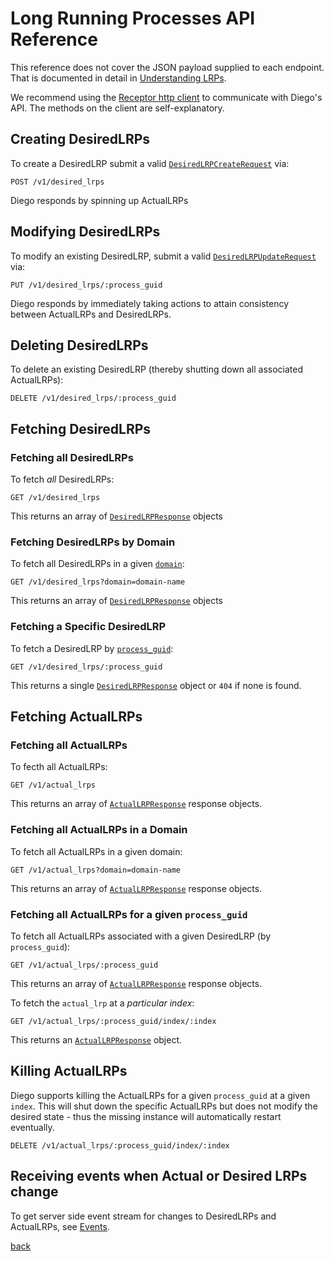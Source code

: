 # Long Running Processes API Reference

This reference does not cover the JSON payload supplied to each endpoint.  That is documented in detail in [Understanding LRPs](lrps.md).

We recommend using the [Receptor http client](https://github.com/cloudfoundry-incubator/receptor) to communicate with Diego's API.  The methods on the client are self-explanatory.

## Creating DesiredLRPs

To create a DesiredLRP submit a valid [`DesiredLRPCreateRequest`](lrps.md#describing-desiredlrps) via:

```
POST /v1/desired_lrps
```

Diego responds by spinning up ActualLRPs

## Modifying DesiredLRPs

To modify an existing DesiredLRP, submit a valid [`DesiredLRPUpdateRequest`](lrps.md#updating-desiredlrps) via:

```
PUT /v1/desired_lrps/:process_guid
```

Diego responds by immediately taking actions to attain consistency between ActualLRPs and DesiredLRPs.

## Deleting DesiredLRPs

To delete an existing DesiredLRP (thereby shutting down all associated ActualLRPs):

```
DELETE /v1/desired_lrps/:process_guid
```

## Fetching DesiredLRPs

### Fetching all DesiredLRPs

To fetch *all* DesiredLRPs:

```
GET /v1/desired_lrps
```

This returns an array of [`DesiredLRPResponse`](lrps.md#fetching-desiredlrps) objects


### Fetching DesiredLRPs by Domain

To fetch all DesiredLRPs in a given [`domain`](lrps.md#domain):

```
GET /v1/desired_lrps?domain=domain-name
```

This returns an array of [`DesiredLRPResponse`](lrps.md#fetching-desiredlrps) objects

### Fetching a Specific DesiredLRP

To fetch a DesiredLRP by [`process_guid`](lrps.md#process_guid):

```
GET /v1/desired_lrps/:process_guid
```

This returns a single [`DesiredLRPResponse`](lrps.md#fetching-desiredlrps) object or `404` if none is found.

## Fetching ActualLRPs

### Fetching all ActualLRPs

To fecth all ActualLRPs:

```
GET /v1/actual_lrps
```

This returns an array of [`ActualLRPResponse`](lrps.md#fetching-actuallrps) response objects.

### Fetching all ActualLRPs in a Domain

To fetch all ActualLRPs in a given domain:

```
GET /v1/actual_lrps?domain=domain-name
```
This returns an array of [`ActualLRPResponse`](lrps.md#fetching-actuallrps) response objects.

### Fetching all ActualLRPs for a given `process_guid`

To fetch all ActualLRPs associated with a given DesiredLRP (by `process_guid`):

```
GET /v1/actual_lrps/:process_guid
```

This returns an array of [`ActualLRPResponse`](lrps.md#fetching-actuallrps) response objects.

To fetch the `actual_lrp` at a *particular index*:

```
GET /v1/actual_lrps/:process_guid/index/:index
```

This returns an [`ActualLRPResponse`](lrps.md#fetching-actuallrps) object.

## Killing ActualLRPs

Diego supports killing the ActualLRPs for a given `process_guid` at a given `index`.  This will shut down the specific ActualLRPs but does not modify the desired state - thus the missing instance will automatically restart eventually.

```
DELETE /v1/actual_lrps/:process_guid/index/:index
```

## Receiving events when Actual or Desired LRPs change

To get server side event stream for changes to DesiredLRPs and ActualLRPs, see [Events](events.md).


[back](README.md)
